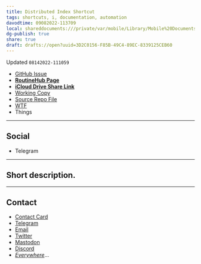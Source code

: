 ```yaml
---
title: Distributed Index Shortcut
tags: shortcuts, i, documentation, automation
davodtime: 09082022-113709
local: shareddocuments:///private/var/mobile/Library/Mobile%20Documents/iCloud~md~obsidian/Documents/OBSHIDDIAN/drafts/3D2C0156-F85B-49C4-89EC-8339125CEB60.md
dg-publish: true
share: true
draft: drafts://open?uuid=3D2C0156-F85B-49C4-89EC-8339125CEB60
---
```

Updated `08142022-111059`

- [GitHub Issue](https://github.com/extratone/i/issues/223)
- [**RoutineHub Page**](https://routinehub.co/shortcut/)
- [**iCloud Drive Share Link**](https://www.icloud.com/shortcuts/0ca7af906a6c4ea398ed154cb7102d3f)
- [Working Copy](working-copy://open?repo=i&path=shortcuts&mode=content)
- [Source Repo File](https://github.com/extratone/i/blob/main/shortcuts/.shortcut)
- [WTF](https://davidblue.wtf/drafts/3D2C0156-F85B-49C4-89EC-8339125CEB60.html)
- Things

---

## Social

- Telegram

---

## Short description.



---

## Contact

- [Contact Card](https://davidblue.wtf/db.vcf)
- [Telegram](https://t.me/extratone)
- [Email](mailto:davidblue@extratone.com) 
- [Twitter](https://twitter.com/NeoYokel)
- [Mastodon](https://mastodon.social/@DavidBlue)
- [Discord](https://discord.gg/0b9KQUKP858b0iZF)
- [*Everywhere*](https://raindrop.io/davidblue/social-directory-21059174)...